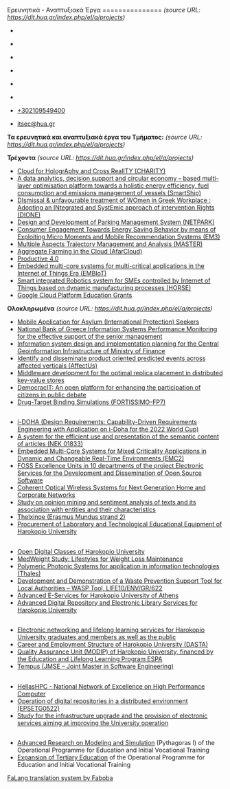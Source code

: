 Ερευνητικά - Αναπτυξιακά Έργα
===============    *(source URL: https://dit.hua.gr/index.php/el/a/projects)*

*   [](https://www.facebook.com/ditharokopio)
*   [](https://www.youtube.com/channel/UCEHkYirpXF1nSLxDCrfDZ4A)
*   [](https://www.linkedin.com/company/77699385)
*   [](https://www.instagram.com/dithua)

*   [](https://dit.hua.gr/index.php/el/a/projects)
*   [](https://dit.hua.gr/index.php/en/research/projects)

*   [+302109549400](tel:+302109549400)
*   [itsec@hua.gr](mailto:itsec@hua.gr)

**Τα ερευνητικά και αναπτυξιακά έργα του Τμήματος:**  *(source URL: https://dit.hua.gr/index.php/el/a/projects)*

**Τρέχοντα**  *(source URL: https://dit.hua.gr/index.php/el/a/projects)*

*   [Cloud for HologrAphy and Cross RealITY (CHARITY)](https://dit.hua.gr/index.php/el/a/projects?view=article&id=1668:cloud-for-holography-and-cross-reality-charity&catid=34:-)
*   [A data analytics, decision support and circular economy – based multi-layer optimisation platform towards a holistic energy efficiency, fuel consumption and emissions management of vessels (SmartShip)](https://dit.hua.gr/index.php/el/a/projects?view=article&id=1418:smartship&catid=34)
*   [DIsmissal & unfavourable treatment of WOmen in Greek Workplace : Adopting an INtegrated and SystEmic approach of intervention Rights (DIONE)](https://dit.hua.gr/index.php/el/a/projects?view=article&id=1419:dione&catid=34)
*   [Design and Development of Parking Management System (NETPARK)](https://dit.hua.gr/index.php/el/a/projects?view=article&id=1420:netpark&catid=34)
*   [Consumer Engagement Towards Energy Saving Behavior by means of Exploiting Micro Moments and Mobile Recommendation Systems (EM3)](https://dit.hua.gr/index.php/el/a/projects?view=article&id=1421:em3&catid=34)
*   [Multiple Aspects Trajectory Management and Analysis (MASTER)](https://dit.hua.gr/index.php/el/a/projects?view=article&id=1422:master&catid=34)
*   [Aggregate Farming in the Cloud (AfarCloud)](https://dit.hua.gr/index.php/el/a/projects?view=article&id=1423:afarcloud&catid=34)
*   [Productive 4.0](https://dit.hua.gr/index.php/el/a/projects?view=article&id=1424:productive4-0&catid=34)
*   [Embedded multi-core systems for multi-critical applications in the Internet of Things Era (EMBIoT)](https://dit.hua.gr/index.php/el/a/projects?view=article&id=1425:embiot&catid=34)
*   [Smart integrated Robotics system for SMEs controlled by Internet of Things based on dynamic manufacturing processes (HORSE)](https://dit.hua.gr/index.php/el/a/projects?view=article&id=1426:horse&catid=34)
*   [Google Cloud Platform Education Grants](https://dit.hua.gr/index.php/el/?view=article&id=1156:google-cloud-platform-education-grant&catid=55:research)

**Ολοκληρωμένα**  *(source URL: https://dit.hua.gr/index.php/el/a/projects)*

*   [Mobile Application for Asylum (International Protection) Seekers](https://dit.hua.gr/index.php/el/a/projects?view=article&id=1427:asylum&catid=34:-)
*   [National Bank of Greece Information Systems Performance Monitoring for the effective support of the senior management](https://dit.hua.gr/index.php/el/a/projects?view=article&id=1429:nbgproject&catid=34)
*   [Information system design and implementation planning for the Central Geoinformation Infrastructure of Ministry of Finance](https://dit.hua.gr/index.php/el/a/projects?view=article&id=1430:mofproject&catid=34)
*   [Identify and disseminate product oriented predicted events across affected verticals (AffectUs)](https://dit.hua.gr/index.php/el/?view=article&id=1231:identify-and-disseminate-product-oriented-predicted-events-across-affected-verticals-affectus&catid=34:-)
*   [Middleware development for the optimal replica placement in distributed key-value stores](https://dit.hua.gr/index.php/el/a/projects?view=article&id=1054:research-a-development-projects-99&catid=34:-)
*   [DemocracIT: An open platform for enhancing the participation of citizens in public debate](https://dit.hua.gr/index.php/el/?view=article&id=835:democracit&catid=34:-)
*   [Drug-Target Binding Simulations (FORTISSIMO-FP7)](https://dit.hua.gr/index.php/el/a/projects?view=article&id=811:drug-target-binding-simulations-fortissimo-fp7&catid=34)
##
*   [i-DOHA (Design Requirements: Capability-Driven Requirements Engineering with Application on i-Doha for the 2022 World Cup)](https://dit.hua.gr/index.php/el/a/projects?view=article&id=809:i-doha-design-requirements-capability-driven-requirements-engineering-with-application-on-i-doha-for-the-2022-world-cup&catid=34)
*   [A system for the efficient use and presentation of the semantic content of articles (NEK 01833)](https://dit.hua.gr/index.php/el/a/projects?view=article&id=801:01833&catid=34)
*   [Embedded Multi-Core Systems for Mixed Criticality Applications in Dynamic and Changeable Real-Time Environments (ΕΜC2)](https://dit.hua.gr/index.php/el/a/projects?view=article&id=743:embedded-multi-core-systems-for-mixed-criticality-applications-in-dynamic-and-changeable-real-time-environments-c2&catid=34)
*   [FOSS Excellence Units in 10 departments of the project Electronic Services for the Development and Dissemination of Open Source Software](https://dit.hua.gr/index.php/el/a/projects?view=article&id=744:10&catid=34)
*   [Coherent Optical Wireless Systems for Next Generation Home and Corporate Networks](https://dit.hua.gr/index.php/el/a/projects?view=article&id=745:research-a-development-projects-4&catid=34)
*   [Study on opinion mining and sentiment analysis of texts and its association with entities and their characteristics](https://dit.hua.gr/index.php/el/a/projects?view=article&id=746:research-a-development-projects-5&catid=34)
*   [Thelxinoe (Erasmus Mundus strand 2)](https://dit.hua.gr/index.php/el/a/projects?view=article&id=747:thelxinoe-erasmus-mundus-strand-2&catid=34)
*   [Procurement of Laboratory and Technological Educational Equipment of Harokopio University](https://dit.hua.gr/index.php/el/a/projects?view=article&id=748:research-a-development-projects-7&catid=34)
##
*   [Open Digital Classes of Harokopio University](https://dit.hua.gr/index.php/el/a/projects?view=article&id=749:research-a-development-projects-8&catid=34)
*   [MedWeight Study: Lifestyles for Weight Loss Maintenance](https://dit.hua.gr/index.php/el/a/projects?view=article&id=750:medweight-study-lifestyles-for-weight-loss-maintenance&catid=34)
*   [Polymeric Photonic Systems for application in information technologies (Thales)](https://dit.hua.gr/index.php/el/a/projects?view=article&id=751:research-a-development-projects-10&catid=34)
*   [Development and Demonstration of a Waste Prevention Support Tool for Local Authorities – WASP Tool, LIFE10/ENV/GR/622](https://dit.hua.gr/index.php/el/a/projects?view=article&id=752:development-and-demonstration-of-a-waste-prevention-support-tool-for-local-authorities-wasp-tool-life10-env-gr-622&catid=34)
*   [Advanced Ε-Services for Harokopio University of Athens](https://dit.hua.gr/index.php/el/a/projects?view=article&id=753:research-a-development-projects-12&catid=34)
*   [Advanced Digital Repository and Electronic Library Services for Harokopio University](https://dit.hua.gr/index.php/el/a/projects?view=article&id=754:research-a-development-projects-13&catid=34)
##
*   [Electronic networking and lifelong learning services for Harokopio University graduates and members as well as the public](https://dit.hua.gr/index.php/el/a/projects?view=article&id=755:research-a-development-projects-14&catid=34)
*   [Career and Employment Structure of Harokopio University (DASTA)](https://dit.hua.gr/index.php/el/a/projects?view=article&id=756:research-a-development-projects-15&catid=34)
*   [Quality Assurance Unit (MODIP) of Harokopio University, financed by the Education and Lifelong Learning Program ESPA](https://dit.hua.gr/index.php/el/a/projects?view=article&id=757:research-a-development-projects-16&catid=34)
*   [Tempus (JMSE – Joint Master in Software Engineering)](https://dit.hua.gr/index.php/el/a/projects?view=article&id=758:tempus-jmse-joint-master-in-software-engineering&catid=34)
##
*   [HellasHPC - National Network of Excellence on High Performance Computer](https://dit.hua.gr/index.php/el/a/projects?view=article&id=759:hellashpc-national-network-of-excellence-on-high-performance-computer&catid=34)
*   [Operation of digital repositories in a distributed environment (EPSETG0522)](https://dit.hua.gr/index.php/el/a/projects?view=article&id=760:epsetg0522&catid=34)
*   [Study for the infrastructure upgrade and the provision of electronic services aiming at improving the University operation](https://dit.hua.gr/index.php/el/a/projects?view=article&id=761:3&catid=34)
##
*   [Advanced Research on Modeling and Simulation](http://athena.hua.gr/pythagoras/Index.htm) (Pythagoras I) of the Operational Programme for Education and Initial Vocational Training
*   [Expansion of Tertiary Education](https://dit.hua.gr/index.php/el/a/projects?view=article&id=113:-&catid=34:-) of the Operational Programme for Education and Initial Vocational Training

[FaLang translation system by Faboba](http://www.faboba.com/ "Faboba : Création de composantJoomla")

[](https://dit.hua.gr/index.php/el/a/projects#)
